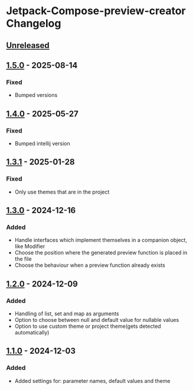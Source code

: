 <!-- Keep a Changelog guide -> https://keepachangelog.com -->

# Jetpack-Compose-preview-creator Changelog

## [Unreleased]

## [1.5.0] - 2025-08-14

### Fixed

- Bumped versions

## [1.4.0] - 2025-05-27

### Fixed

- Bumped intellij version

## [1.3.1] - 2025-01-28

### Fixed

- Only use themes that are in the project

## [1.3.0] - 2024-12-16

### Added

- Handle interfaces which implement themselves in a companion object, like Modifier
- Choose the position where the generated preview function is placed in the file
- Choose the behaviour when a preview function already exists

## [1.2.0] - 2024-12-09

### Added

- Handling of list, set and map as arguments
- Option to choose between null and default value for nullable values
- Option to use custom theme or project theme(gets detected automatically)

## [1.1.0] - 2024-12-03

### Added

- Added settings for: parameter names, default values and theme

[Unreleased]: https://github.com/EarlOfEgo/Jetpack-Compose-preview-creator/compare/v1.5.0...HEAD
[1.5.0]: https://github.com/EarlOfEgo/Jetpack-Compose-preview-creator/compare/v1.4.0...v1.5.0
[1.4.0]: https://github.com/EarlOfEgo/Jetpack-Compose-preview-creator/compare/v1.3.1...v1.4.0
[1.3.1]: https://github.com/EarlOfEgo/Jetpack-Compose-preview-creator/compare/v1.3.0...v1.3.1
[1.3.0]: https://github.com/EarlOfEgo/Jetpack-Compose-preview-creator/compare/v1.2.0...v1.3.0
[1.2.0]: https://github.com/EarlOfEgo/Jetpack-Compose-preview-creator/compare/v1.1.0...v1.2.0
[1.1.0]: https://github.com/EarlOfEgo/Jetpack-Compose-preview-creator/commits/v1.1.0
